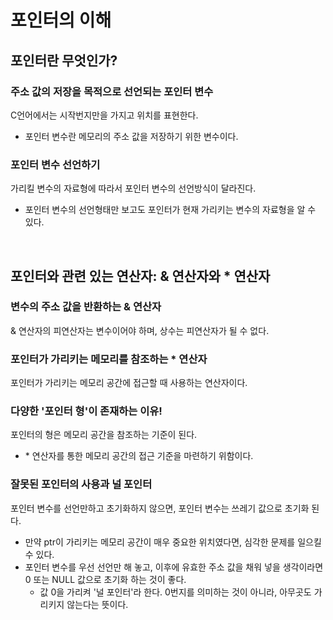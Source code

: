 # 포인터의 이해

## 포인터란 무엇인가?

### 주소 값의 저장을 목적으로 선언되는 포인터 변수
C언어에서는 시작번지만을 가지고 위치를 표현한다.
- 포인터 변수란 메모리의 주소 값을 저장하기 위한 변수이다.

### 포인터 변수 선언하기
가리킬 변수의 자료형에 따라서 포인터 변수의 선언방식이 달라진다.
- 포인터 변수의 선언형태만 보고도 포인터가 현재 가리키는 변수의 자료형을 알 수 있다.

</br>

## 포인터와 관련 있는 연산자: & 연산자와 * 연산자

### 변수의 주소 값을 반환하는 & 연산자
& 연산자의 피연산자는 변수이어야 하며, 상수는 피연산자가 될 수 없다.

### 포인터가 가리키는 메모리를 참조하는 * 연산자
포인터가 가리키는 메모리 공간에 접근할 때 사용하는 연산자이다.

### 다양한 '포인터 형'이 존재하는 이유!
포인터의 형은 메모리 공간을 참조하는 기준이 된다.
- \* 연산자를 통한 메모리 공간의 접근 기준을 마련하기 위함이다.

### 잘못된 포인터의 사용과 널 포인터
포인터 변수를 선언만하고 초기화하지 않으면, 포인터 변수는 쓰레기 값으로 초기화 된다.
- 만약 ptr이 가리키는 메모리 공간이 매우 중요한 위치였다면, 심각한 문제를 일으킬 수 있다.
- 포인터 변수를 우선 선언만 해 놓고, 이후에 유효한 주소 값을 채워 넣을 생각이라면 0 또는 NULL 값으로 초기화 하는 것이 좋다.
    - 값 0을 가리켜 '널 포인터'라 한다. 0번지를 의미하는 것이 아니라, 아무곳도 가리키지 않는다는 뜻이다.
